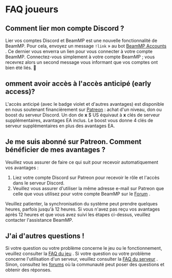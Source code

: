 # FAQ joueurs

## Comment lier mon compte Discord ?

Lier vos comptes Discord et BeamMP est une nouvelle fonctionnalité de BeamMP. Pour cela, envoyez un message `!link` » au bot [BeamMP Accounts](https://discordapp.com/channels/@me/1201234743568634026/) . Ce dernier vous enverra un lien pour vous connecter à votre compte BeamMP. Connectez-vous simplement à votre compte BeamMP ; vous recevrez alors un second message vous informant que vos comptes ont bien été liés. 🎉

## omment avoir accès à l'accès anticipé (early access)?

L'accès anticipé (avec le badge violet et d'autres avantages) est disponible en nous soutenant financièrement sur [Patreon](https://patreon.com/BeamMP) : achat d'un niveau, don ou boost du serveur Discord. Un don de **x** $ US équivaut à **x** clés de serveur supplémentaires, avantages EA inclus. Le boost vous donne 4 clés de serveur supplémentaires en plus des avantages EA.

## Je me suis abonné sur Patreon. Comment bénéficier de mes avantages ?

Veuillez vous assurer de faire ce qui suit pour recevoir automatiquement vos avantages :

1. Liez votre compte Discord sur Patreon pour recevoir le rôle et l'accès dans le serveur Discord.
2. Veuillez vous assurer d'utiliser la même adresse e-mail sur Patreon que celle que vous utilisez pour votre compte BeamMP sur le [Forum](https://forum.beammp.com/) .

Veuillez patienter, la synchronisation du système peut prendre quelques heures, parfois jusqu'à 12 heures. Si vous n'avez pas reçu vos avantages après 12 heures et que vous avez suivi les étapes ci-dessus, veuillez contacter l'assistance BeamMP.

## J'ai d'autres questions !

Si votre question ou votre problème concerne le jeu ou le fonctionnement, veuillez consulter la [FAQ du jeu](game-faq.md) . Si votre question ou votre problème concerne l'utilisation d'un serveur, veuillez consulter la [FAQ du serveur](server-faq.md) . Sinon, consultez les [forums](https://forum.beammp.com/c/faq/35) où la communauté peut poser des questions et obtenir des réponses.
